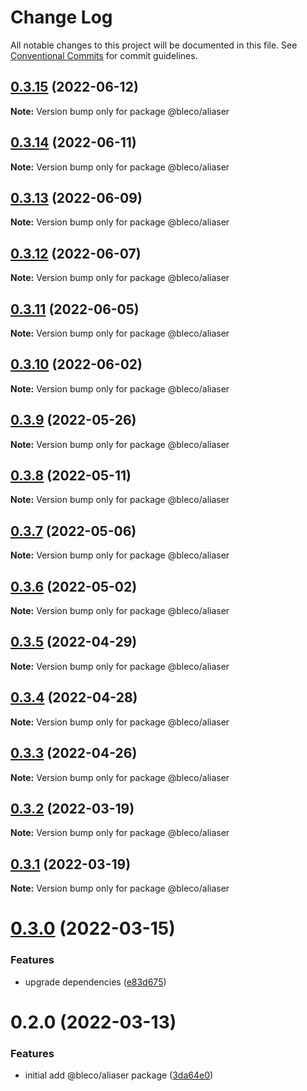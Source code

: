 # Change Log

All notable changes to this project will be documented in this file.
See [Conventional Commits](https://conventionalcommits.org) for commit guidelines.

## [0.3.15](https://gitr.net/betaly/bleco/compare/@bleco/aliaser@0.3.14...@bleco/aliaser@0.3.15) (2022-06-12)

**Note:** Version bump only for package @bleco/aliaser





## [0.3.14](https://gitr.net/betaly/bleco/compare/@bleco/aliaser@0.3.13...@bleco/aliaser@0.3.14) (2022-06-11)

**Note:** Version bump only for package @bleco/aliaser





## [0.3.13](https://gitr.net/betaly/bleco/compare/@bleco/aliaser@0.3.12...@bleco/aliaser@0.3.13) (2022-06-09)

**Note:** Version bump only for package @bleco/aliaser





## [0.3.12](https://gitr.net/betaly/bleco/compare/@bleco/aliaser@0.3.11...@bleco/aliaser@0.3.12) (2022-06-07)

**Note:** Version bump only for package @bleco/aliaser





## [0.3.11](https://gitr.net/betaly/bleco/compare/@bleco/aliaser@0.3.10...@bleco/aliaser@0.3.11) (2022-06-05)

**Note:** Version bump only for package @bleco/aliaser





## [0.3.10](https://gitr.net/betaly/bleco/compare/@bleco/aliaser@0.3.9...@bleco/aliaser@0.3.10) (2022-06-02)

**Note:** Version bump only for package @bleco/aliaser





## [0.3.9](https://gitr.net/betaly/bleco/compare/@bleco/aliaser@0.3.8...@bleco/aliaser@0.3.9) (2022-05-26)

**Note:** Version bump only for package @bleco/aliaser





## [0.3.8](https://gitr.net/betaly/bleco/compare/@bleco/aliaser@0.3.7...@bleco/aliaser@0.3.8) (2022-05-11)

**Note:** Version bump only for package @bleco/aliaser





## [0.3.7](https://gitr.net/betaly/bleco/compare/@bleco/aliaser@0.3.6...@bleco/aliaser@0.3.7) (2022-05-06)

**Note:** Version bump only for package @bleco/aliaser





## [0.3.6](https://gitr.net/betaly/bleco/compare/@bleco/aliaser@0.3.5...@bleco/aliaser@0.3.6) (2022-05-02)

**Note:** Version bump only for package @bleco/aliaser





## [0.3.5](https://gitr.net/betaly/bleco/compare/@bleco/aliaser@0.3.4...@bleco/aliaser@0.3.5) (2022-04-29)

**Note:** Version bump only for package @bleco/aliaser





## [0.3.4](https://gitr.net/betaly/bleco/compare/@bleco/aliaser@0.3.3...@bleco/aliaser@0.3.4) (2022-04-28)

**Note:** Version bump only for package @bleco/aliaser





## [0.3.3](https://gitr.net/betaly/bleco/compare/@bleco/aliaser@0.3.2...@bleco/aliaser@0.3.3) (2022-04-26)

**Note:** Version bump only for package @bleco/aliaser





## [0.3.2](https://gitr.net/betaly/bleco/compare/@bleco/aliaser@0.3.1...@bleco/aliaser@0.3.2) (2022-03-19)

**Note:** Version bump only for package @bleco/aliaser





## [0.3.1](https://gitr.net/betaly/bleco/compare/@bleco/aliaser@0.3.0...@bleco/aliaser@0.3.1) (2022-03-19)

**Note:** Version bump only for package @bleco/aliaser





# [0.3.0](https://gitr.net/betaly/bleco/compare/@bleco/aliaser@0.2.0...@bleco/aliaser@0.3.0) (2022-03-15)


### Features

* upgrade dependencies ([e83d675](https://gitr.net/betaly/bleco/commits/e83d675bc8e6c2da5737ebcfa48378bcc366dbea))





# 0.2.0 (2022-03-13)


### Features

* initial add @bleco/aliaser package ([3da64e0](https://gitr.net/betaly/bleco/commits/3da64e0b782eda696d265cf7a07d9d31da29cdd4))
